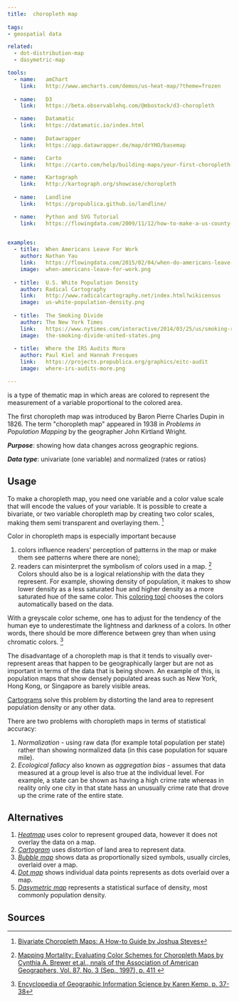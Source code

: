 ```yaml
---
title:  choropleth map
  
tags:
- geospatial data

related:
  - dot-distribution-map
  - dasymetric-map

tools:
  - name:   amChart
    link:   http://www.amcharts.com/demos/us-heat-map/?theme=frozen
    
  - name:   D3
    link:   https://beta.observablehq.com/@mbostock/d3-choropleth

  - name:   Datamatic
    link:   https://datamatic.io/index.html
 
  - name:   Datawrapper
    link:   https://app.datawrapper.de/map/drYHO/basemap

  - name:   Carto
    link:   https://carto.com/help/building-maps/your-first-choropleth-map

  - name:   Kartograph
    link:   http://kartograph.org/showcase/choropleth
  
  - name:   Landline
    link:   https://propublica.github.io/landline/

  - name:   Python and SVG Tutorial
    link:   https://flowingdata.com/2009/11/12/how-to-make-a-us-county-thematic-map-using-free-tools/
    

examples:
  - title:  When Americans Leave For Work
    author: Nathan Yau
    link:   https://flowingdata.com/2015/02/04/when-do-americans-leave-for-work/
    image:  when-americans-leave-for-work.png
    
  - title:  U.S. White Population Density
    author: Radical Cartography
    link:   http://www.radicalcartography.net/index.html?wikicensus
    image:  us-white-population-density.png
    
  - title:  The Smoking Divide
    author: The New York Times
    link:   https://www.nytimes.com/interactive/2014/03/25/us/smoking-rate-map.html
    image:  the-smoking-divide-united-states.png
  
  - title:  Where the IRS Audits More
    author: Paul Kiel and Hannah Fresques
    link:   https://projects.propublica.org/graphics/eitc-audit
    image:  where-irs-audits-more.png

---
```


is a type of thematic map in which areas are colored to represent the measurement of a variable proportional to the colored area.

<!--more-->

The first choropleth map was introduced by Baron Pierre Charles Dupin in 1826. The term "choropleth map" appeared in 1938 in <cite>Problems in Population Mapping</cite> by the geographer John Kirtland Wright.

***Purpose***: showing how data changes across geographic regions.

***Data type***: univariate (one variable) and normalized (rates or ratios)

## Usage
To make a choropleth map, you need one variable and a color value scale that will encode the values of your variable. It is possible to create a bivariate, or two variable choropleth map by creating two color scales, making them semi transparent and overlaying them. [^stevens]

Color in choropleth maps is especially important because
1. colors influence readers' perception of patterns in the map or make them see patterns where there are none);
2. readers can misinterpret the symbolism of colors used in a map. [^brewer] Colors should also be is a logical relationship with the data they represent. For example, showing density of population, it makes to show lower density as a less saturated hue and higher density as a more saturated hue of the same color. This [coloring tool](http://colorbrewer2.org/#type=sequential&scheme=BuGn&n=3) chooses the colors automatically based on the data.

With a greyscale color scheme, one has to adjust for the tendency of the human eye to underestimate the lightness and darkness of a colors. In other words, there should be more difference between grey than when using chromatic colors. [^kemp]

The disadvantage of a choropleth map is that it tends to visually over-represent areas that happen to be geographically larger but are not as important in terms of the data that is being shown. An example of this, is population maps that show densely populated areas such as New York, Hong Kong, or Singapore as barely visible areas. 

[Cartograms](/cartogram) solve this problem by distorting the land area to represent population density or any other data.

There are two problems with choropleth maps in terms of statistical accuracy:
1. *Normalization* - using raw data (for example total population per state) rather than showing normalized data (in this case population for square mile).
2. *Ecological fallacy* also known as *aggregation bias* - assumes that data measured at a group level is also true at the individual level. For example, a state can be shown as having a high crime rate whereas in reality only one city in that state hass an unusually crime rate that drove up the crime rate of the entire state.

## Alternatives

1. [*Heatmap*](/heatmap) uses color to represent grouped data, however it does not overlay the data on a map.
2. [*Cartogram*](/cartogram) uses distortion of land area to represent data.
3. [*Bubble map*](/bubble-map) shows data as proportionally sized symbols, usually circles, overlaid over a map.
4. [*Dot map*](/dot-map) shows individual data points represents as dots overlaid over a map.
5. [*Dasymetric map*](/dasymetric-map) represents a statistical surface of density, most commonly population density.

## Sources

[^brewer]: [Mapping Mortality: Evaluating Color Schemes for Choropleth Maps by Cynthia A. Brewer et.al., nnals of the Association of American Geographers, Vol. 87, No. 3 (Sep., 1997), p. 411 ](https://www.jstor.org/stable/2564061?seq=1#page_scan_tab_contents)

[^kemp]: [Encyclopedia of Geographic Information Science by Karen Kemp, p. 37-38](https://books.google.fr/books?id=FrUQHIzXK6EC&pg=PT63&dq=choropleth&hl=en&sa=X&ved=0ahUKEwivhuO7-tHhAhXJxosBHV7-Cf0Q6AEIOzAD#v=onepage&q=choropleth&f=false)

[^scolum]: "Thematic Cartography and Geovisualization" by T. Slocum, et.al., 2009, 3rd ed, pages 85–86. Pearson Prentice Hall: Upper Saddle River, NJ.

[^stevens]: [Bivariate Choropleth Maps: A How-to Guide by Joshua Steves](http://www.joshuastevens.net/cartography/make-a-bivariate-choropleth-map/)

